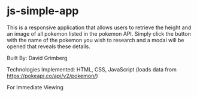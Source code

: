 # js-simple-app

This is a responsive application that allows users to retrieve the height and an image of all pokemon listed in the pokemon API. Simply click the button with the name of the pokemon you wish to research and a modal will be opened that reveals these details. 

Built By: David Grimberg

Technologies Implemented: HTML, CSS, JavaScript (loads data from https://pokeapi.co/api/v2/pokemon/)

For Immediate Viewing
